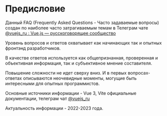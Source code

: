 # Предисловие

Данный FAQ (Frequently Asked Questions - Часто задаваемые вопросы) создан по наиболее часто затрагиваемым темам в Телеграм чате [@vuejs_ru : Vue.js — русскоговорящее сообщество](https://t.me/vuejs_ru)

Уровень вопросов и ответов охватывает как начинающих так и опытных фронтэнд разработчиков.

В качестве ответов используется как общепризнанная, проверенная и объективная информация, так и субъективное мнение составителя.

Повышение сложности не идет сверху вниз. И в первых вопросах-ответах описываются неочевидные моменты, могущие быть интересными для опытных программистов.

Основные источники информации - Vue 3, Vite официальные документации, телеграм чат [@vuejs_ru](https://t.me/vuejs_ru)

Актуальность информации - 2022-2023 года.
